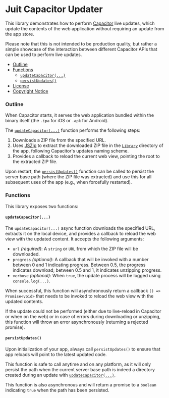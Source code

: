# Juit Capacitor Updater

This library demonstrates how to perform [Capacitor](https://capacitorjs.com/)
live updates, which update the contents of the web application without requiring
an update from the app store.

Please note that this is not intended to be production quality, but rather a
simple showcase of the interaction between different Capacitor APIs that can
be used to perform live updates.

* [Outline](#outline)
* [Functions](#functions)
  * [`updateCapacitor(...)`](#updatecapacitor)
  * [`persistUpdates()`](#persistupdates)
* [License](LICENSE.md)
* [Copyright Notice](NOTICE.md)

### Outline

When Capacitor starts, it serves the web application bundled within the binary
itself (the `.ipa` for iOS or `.apk` for Android).

The [`updateCapacitor(...)`](#updatecapacitor) function performs the following
steps:

1. Downloads a ZIP file from the specified URL.
2. Uses [JSZip](https://stuk.github.io/jszip) to extract the downloaded ZIP file
   in the [`Library`](https://capacitorjs.com/docs/apis/filesystem#directory)
   directory of the app, following Capacitor's updates naming scheme.
3. Provides a callback to reload the current web view, pointing the root to the
   extracted ZIP file.

Upon restart, the [`persistUpdates()`](#persistupdates) function can be called
to persist the server base path (where the ZIP file was extracted) and use this
for all subsequent uses of the app (e.g., when forcefully restarted).

### Functions

This library exposes two functions:

#### `updateCapacitor(...)`

The `updateCapacitor(...)` async function downloads the specified URL, extracts
it on the local device, and provides a callback to reload the web view with the
updated content. It accepts the following arguments:

* `url` _(required)_: A `string` or `URL` from which the ZIP file will be
                      downloaded.
* `progress` _(optional)_: A callback that will be invoked with a number between
                           0 and 1 indicating progress. Between 0.5, the
                           progress indicates download; between 0.5 and 1, it
                           indicates unzipping progress.
* `verbose` _(optional)_: When `true`, the update process will be logged using
                          `console.log(...)`.

When successful, this function will asynchronously return a callback
`() => Promise<void>` that needs to be invoked to reload the web view with the
updated contents.

If the update could not be performed (either due to live-reload in Capacitor or
when on the web) or in case of errors during downloading or unzipping, this
function will throw an error asynchronously (returning a rejected promise).

#### `persistUpdates()`

Upon initialization of your app, always call `persistUpdates()` to ensure that
app reloads will point to the latest updated code.

This function is safe to call anytime and on any platform, as it will only
persist the path when the current server base path is indeed a directory
created during an update with [`updateCapacitor(...)`](#updatecapacitor).

This function is also asynchronous and will return a promise to a `boolean`
indicating `true` when the path has been persisted.
